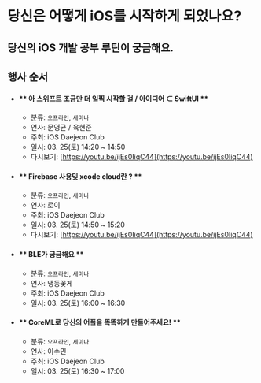 # 당신은 어떻게 iOS를 시작하게 되었나요?

## 당신의 iOS 개발 공부 루틴이 궁금해요.

## 행사 순서

- #### ** 아 스위프트 조금만 더 일찍 시작할 걸 / 아이디어 ⊂ SwiftUI **

  - 분류: `오프라인`, `세미나`
  - 연사: 문영균 / 육현준
  - 주최: iOS Daejeon Club
  - 일시: 03. 25(토) 14:20 ~ 14:50
  - 다시보기: [https://youtu.be/ijEs0IiqC44](https://youtu.be/ijEs0IiqC44)

- #### ** Firebase 사용및 xcode cloud란 ? **

  - 분류: `오프라인`, `세미나`
  - 연사: 로이
  - 주최: iOS Daejeon Club
  - 일시: 03. 25(토) 14:50 ~ 15:20
  - 다시보기: [https://youtu.be/ijEs0IiqC44](https://youtu.be/ijEs0IiqC44)

- #### ** BLE가 궁금해요 **

  - 분류: `오프라인`, `세미나`
  - 연사: 냉동꽃게
  - 주최: iOS Daejeon Club
  - 일시: 03. 25(토) 16:00 ~ 16:30

- #### ** CoreML로 당신의 어플을 똑똑하게 만들어주세요! **

  - 분류: `오프라인`, `세미나`
  - 연사: 이수민
  - 주최: iOS Daejeon Club
  - 일시: 03. 25(토) 16:30 ~ 17:00
